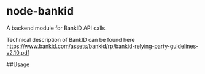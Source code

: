 # node-bankid
A backend module for BankID API calls.

Technical description of BankID can be found here https://www.bankid.com/assets/bankid/rp/bankid-relying-party-guidelines-v2.10.pdf

##Usage
```
